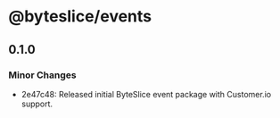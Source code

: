 # @byteslice/events

## 0.1.0

### Minor Changes

- 2e47c48: Released initial ByteSlice event package with Customer.io support.
